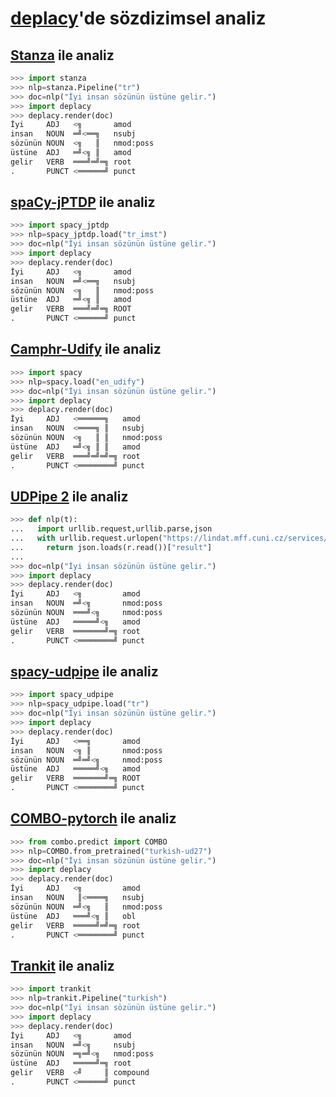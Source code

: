 # [deplacy](https://koichiyasuoka.github.io/deplacy/)'de sözdizimsel analiz

## [Stanza](https://stanfordnlp.github.io/stanza) ile analiz

```py
>>> import stanza
>>> nlp=stanza.Pipeline("tr")
>>> doc=nlp("İyi insan sözünün üstüne gelir.")
>>> import deplacy
>>> deplacy.render(doc)
İyi     ADJ   <╗       amod
insan   NOUN  ═╝<══╗   nsubj
sözünün NOUN  <╗   ║   nmod:poss
üstüne  ADJ   ═╝<╗ ║   amod
gelir   VERB  ═══╝═╝═╗ root
.       PUNCT <══════╝ punct
```

## [spaCy-jPTDP](https://github.com/KoichiYasuoka/spaCy-jPTDP) ile analiz

```py
>>> import spacy_jptdp
>>> nlp=spacy_jptdp.load("tr_imst")
>>> doc=nlp("İyi insan sözünün üstüne gelir.")
>>> import deplacy
>>> deplacy.render(doc)
İyi     ADJ   <╗       amod
insan   NOUN  ═╝<══╗   nsubj
sözünün NOUN  <╗   ║   nmod:poss
üstüne  ADJ   ═╝<╗ ║   amod
gelir   VERB  ═══╝═╝═╗ ROOT
.       PUNCT <══════╝ punct
```

## [Camphr-Udify](https://camphr.readthedocs.io/en/stable/notes/udify.html) ile analiz

```py
>>> import spacy
>>> nlp=spacy.load("en_udify")
>>> doc=nlp("İyi insan sözünün üstüne gelir.")
>>> import deplacy
>>> deplacy.render(doc)
İyi     ADJ   <══════╗   amod
insan   NOUN  <════╗ ║   nsubj
sözünün NOUN  <╗   ║ ║   nmod:poss
üstüne  ADJ   ═╝<╗ ║ ║   amod
gelir   VERB  ═══╝═╝═╝═╗ root
.       PUNCT <════════╝ punct
```

## [UDPipe 2](http://ufal.mff.cuni.cz/udpipe/2) ile analiz

```py
>>> def nlp(t):
...   import urllib.request,urllib.parse,json
...   with urllib.request.urlopen("https://lindat.mff.cuni.cz/services/udpipe/api/process?model=tr&tokenizer&tagger&parser&data="+urllib.parse.quote(t)) as r:
...     return json.loads(r.read())["result"]
...
>>> doc=nlp("İyi insan sözünün üstüne gelir.")
>>> import deplacy
>>> deplacy.render(doc)
İyi     ADJ   <╗         amod
insan   NOUN  ═╝<╗       nmod:poss
sözünün NOUN  ═══╝<╗     nmod:poss
üstüne  ADJ   ═════╝<╗   amod
gelir   VERB  ═══════╝═╗ root
.       PUNCT <════════╝ punct
```

## [spacy-udpipe](https://github.com/TakeLab/spacy-udpipe) ile analiz

```py
>>> import spacy_udpipe
>>> nlp=spacy_udpipe.load("tr")
>>> doc=nlp("İyi insan sözünün üstüne gelir.")
>>> import deplacy
>>> deplacy.render(doc)
İyi     ADJ   <══╗       amod
insan   NOUN  <╗ ║       nmod:poss
sözünün NOUN  ═╝═╝<╗     nmod:poss
üstüne  ADJ   ═════╝<╗   amod
gelir   VERB  ═══════╝═╗ ROOT
.       PUNCT <════════╝ punct
```

## [COMBO-pytorch](https://gitlab.clarin-pl.eu/syntactic-tools/combo) ile analiz

```py
>>> from combo.predict import COMBO
>>> nlp=COMBO.from_pretrained("turkish-ud27")
>>> doc=nlp("İyi insan sözünün üstüne gelir.")
>>> import deplacy
>>> deplacy.render(doc)
İyi     ADJ   <╗         amod
insan   NOUN   ║<════╗   nsubj
sözünün NOUN  ═╝<╗   ║   nmod:poss
üstüne  ADJ   ═══╝<╗ ║   obl
gelir   VERB  ═════╝═╝═╗ root
.       PUNCT <════════╝ punct
```

## [Trankit](https://github.com/nlp-uoregon/trankit) ile analiz

```py
>>> import trankit
>>> nlp=trankit.Pipeline("turkish")
>>> doc=nlp("İyi insan sözünün üstüne gelir.")
>>> import deplacy
>>> deplacy.render(doc)
İyi     ADJ   <╗       amod
insan   NOUN  ═╝<╗     nsubj
sözünün NOUN  ═╗═╝<╗   nmod:poss
üstüne  ADJ   ═════╝═╗ root
gelir   VERB  <╝     ║ compound
.       PUNCT <══════╝ punct
```

